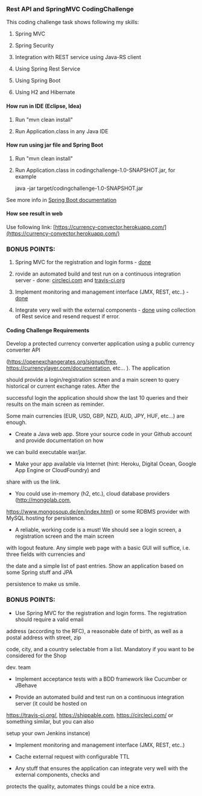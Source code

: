 ### Rest API and SpringMVC CodingChallenge

This coding challenge task shows following my skills:
1. Spring MVC

2. Spring Security

3. Integration with REST service using Java-RS client

4. Using Spring Rest Service 

5. Using Spring Boot

6. Using H2 and Hibernate  
 
#### How run in IDE (Eclipse, Idea)

1. Run 
     "mvn clean install"
     
2. Run Application.class in any Java IDE

#### How run using jar file and Spring Boot 
1. Run 
     "mvn clean install"
     
2. Run Application.class in codingchallenge-1.0-SNAPSHOT.jar, for example 

   java -jar target/codingchallenge-1.0-SNAPSHOT.jar
    
See more info in [Spring Boot documentation](http://docs.spring.io/spring-boot/docs/current/reference/html/using-boot-running-your-application.html)

#### How see result in web
Use following link: [https://currency-convector.herokuapp.com/](https://currency-convector.herokuapp.com/)

### BONUS POINTS:

1.  Spring MVC for the registration and login forms - [done](https://github.com/Vedenin/RestAndSpringMVC-CodingChallenge/tree/master/src/main/resources/templates)

2. rovide an automated build and test run on a continuous integration server - done: [circleci.com](https://circleci.com/gh/Vedenin/RestAndSpringMVC-CodingChallenge/1) and [travis-ci.org](https://travis-ci.org/Vedenin/RestAndSpringMVC-CodingChallenge)

3. Implement monitoring and management interface (JMX, REST, etc..) - [done](https://github.com/Vedenin/RestAndSpringMVC-CodingChallenge/blob/master/src/main/java/com/github/vedenin/codingchallenge/mvc/controler/MainRestController.java)

4. Integrate very well with the external components - [done](https://github.com/Vedenin/RestAndSpringMVC-CodingChallenge/blob/master/src/main/java/com/github/vedenin/codingchallenge/restclient/FaultTolerantRestClient.java) using collection of Rest sevice and resend request if error.

#### Coding Challenge Requirements 

Develop a protected currency converter application using a public currency converter API

(https://openexchangerates.org/signup/free, https://currencylayer.com/documentation, etc... ). The application

should provide a login/registration screen and a main screen to query historical or current exchange rates. After the

successful login the application should show the last 10 queries and their results on the main screen as reminder.


Some main currencies (EUR, USD, GBP, NZD, AUD, JPY, HUF, etc...) are enough.


- Create a Java web app. Store your source code in your Github account and provide documentation on how

we can build executable war/jar.


- Make your app available via Internet (hint: Heroku, Digital Ocean, Google App Engine or CloudFoundry) and

share with us the link.


- You could use in-memory (h2, etc.), cloud database providers (http://mongolab.com,

https://www.mongosoup.de/en/index.html) or some RDBMS provider with MySQL hosting for persistence.


- A reliable, working code is a must! We should see a login screen, a registration screen and the main screen

with logout feature. Any simple web page with a basic GUI will suffice, i.e. three fields with currencies and

the date and a simple list of past entries. Show an application based on some Spring stuff and JPA

persistence to make us smile.


### BONUS POINTS:


- Use Spring MVC for the registration and login forms. The registration should require a valid email

address (according to the RFC), a reasonable date of birth, as well as a postal address with street, zip

code, city, and a country selectable from a list. Mandatory if you want to be considered for the Shop

dev. team


- Implement acceptance tests with a BDD framework like Cucumber or JBehave


- Provide an automated build and test run on a continuous integration server (it could be hosted on

https://travis-ci.org/, https://shippable.com, https://circleci.com/ or something similar, but you can also

setup your own Jenkins instance)


- Implement monitoring and management interface (JMX, REST, etc..)


- Cache external request with configurable TTL


- Any stuff that ensures the application can integrate very well with the external components, checks and

protects the quality, automates things could be a nice extra.

